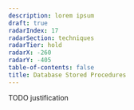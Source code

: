 ```yaml
---
description: lorem ipsum
draft: true
radarIndex: 17
radarSection: techniques
radarTier: hold
radarX: -260
radarY: -405
table-of-contents: false
title: Database Stored Procedures
---
```


TODO justification
